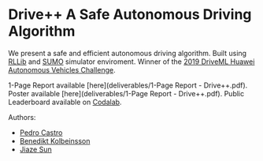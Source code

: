 # Drive++   A Safe Autonomous Driving Algorithm

We  present  a  safe  and  efficient  autonomous  driving  algorithm. Built using [RLLib](https://ray.readthedocs.io/en/latest/rllib.html) and [SUMO](https://www.dlr.de/ts/en/desktopdefault.aspx/tabid-9883/16931_read-41000/) simulator enviroment.
Winner of the [2019 DriveML Huawei Autonomous Vehicles Challenge](https://www.drive-ml.com/).

1-Page Report available [here](deliverables/1-Page Report - Drive++.pdf).
Poster available [here](deliverables/1-Page Report - Drive++.pdf).
Public Leaderboard available on  [Codalab](https://competitions.codalab.org/competitions/21639).

Authors:
* [Pedro Castro](https://github.com/PedroCastro)
* [Benedikt Kolbeinsson](https://github.com/BenediktKol)
* [Jiaze Sun](https://github.com/justin941208)
